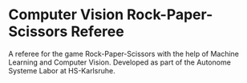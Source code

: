 # Computer Vision Rock-Paper-Scissors Referee

A referee for the game Rock-Paper-Scissors with the help of Machine Learning and Computer Vision.
Developed as part of the Autonome Systeme Labor at HS-Karlsruhe.